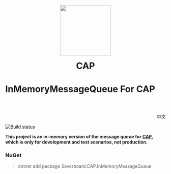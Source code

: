 <p align="center">
  <img height="160" src="https://raw.githubusercontent.com/dotnetcore/CAP/master/docs/content/img/logo.svg?sanitize=true">
</p>
<h1 align="center" style="margin-top:0px">CAP</h1> 
 
# InMemoryMessageQueue For CAP  　　　　　　　　　　　　　　

<p align="right">
  <a src="https://github.com/dotnetcore/CAP/blob/master/README.zh-cn.md">中文</a>
</p>

[![Build status](https://ci.appveyor.com/api/projects/status/txg29kmg0o6u4c2j?svg=true)](https://ci.appveyor.com/project/yuleyule66/savorboard-cap-inmemorymessagequeue)



**This project is an in-memory version of the message queue for [CAP](https://github.com/dotnetcore/CAP), which is only for development and test scenarios, not production.**

### NuGet

> dotnet add package Savorboard.CAP.InMemoryMessageQueue

